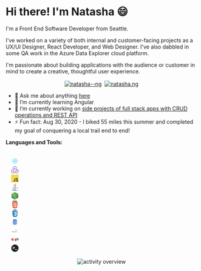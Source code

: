 <!--
**natashang/natashang** is a ✨ _special_ ✨ repository because its `README.md` (this file) appears on your GitHub profile.

Here are some ideas to get you started:

- 🔭 I’m currently working on ...
- 🌱 I’m currently learning ...
- 👯 I’m looking to collaborate on ...
- 🤔 I’m looking for help with ...
- 💬 Ask me about ...
- 📫 How to reach me: ...
- 😄 Pronouns: ...
- ⚡ Fun fact: ...
-->
# Hi there! I'm Natasha 😄

I'm a Front End Software Developer from Seattle. 

I've worked on a variety of both internal and customer-facing projects as a UX/UI Designer, React Developer, and Web Designer. I've also dabbled in some QA work in the Azure Data Explorer cloud platform.

I'm passionate about building applications with the audience or customer in mind to create a creative, thoughtful user experience.

<p align="center">
<a href="https://linkedin.com/in/natasha--ng" target="blank"><img align="center" src="https://cdn.jsdelivr.net/npm/simple-icons@3.0.1/icons/linkedin.svg" alt="natasha--ng" height="30" width="30" /></a>&nbsp;
<a href="mailto:natasha-ng@outlook.com" target="blank" tex><img align="center" src="https://cdn.jsdelivr.net/npm/simple-icons@3.0.1/icons/microsoftoutlook.svg" alt="natasha.ng" height="30" width="30" /></a>
</p>

- 💬 Ask me about anything [here](mailto:natasha-ng@outlook.com)
- 🌱 I’m currently learning Angular
- 🔭 I’m currently working on [side projects of full stack apps with CRUD operations and REST API](https://github.com/natashang?tab=repositories)
- ⚡ Fun fact: Aug 30, 2020 - I biked 55 miles this summer and completed my goal of conquering a local trail end to end!

**Languages and Tools:**  

<code>
  <img height="20" src="https://raw.githubusercontent.com/github/explore/80688e429a7d4ef2fca1e82350fe8e3517d3494d/topics/react/react.png">
  <img height="20" src="https://raw.githubusercontent.com/github/explore/80688e429a7d4ef2fca1e82350fe8e3517d3494d/topics/redux/redux.png">
  <img height="20" src="https://raw.githubusercontent.com/github/explore/80688e429a7d4ef2fca1e82350fe8e3517d3494d/topics/javascript/javascript.png">
  <img height="20" src="https://raw.githubusercontent.com/github/explore/80688e429a7d4ef2fca1e82350fe8e3517d3494d/topics/java/java.png">
  <img height="20" src="https://raw.githubusercontent.com/github/explore/80688e429a7d4ef2fca1e82350fe8e3517d3494d/topics/nodejs/nodejs.png">  
  <img height="20" src="https://raw.githubusercontent.com/github/explore/80688e429a7d4ef2fca1e82350fe8e3517d3494d/topics/html/html.png">
  <img height="20" src="https://raw.githubusercontent.com/github/explore/80688e429a7d4ef2fca1e82350fe8e3517d3494d/topics/css/css.png">   
  <img height="20" src="https://raw.githubusercontent.com/github/explore/80688e429a7d4ef2fca1e82350fe8e3517d3494d/topics/sql/sql.png">   
  <img height="20" src="https://raw.githubusercontent.com/github/explore/80688e429a7d4ef2fca1e82350fe8e3517d3494d/topics/mysql/mysql.png">
  <img height="20" src="https://raw.githubusercontent.com/github/explore/80688e429a7d4ef2fca1e82350fe8e3517d3494d/topics/git/git.png">
  <img height="20" src="https://raw.githubusercontent.com/github/explore/d92924b1d925bb134e308bd29c9de6c302ed3beb/topics/terminal/terminal.png">  
</code>  

<!--*NOTE: Most used languages does not indicate my skill level or something like that, it's a github metric of which languages I have the most code on github, it's a new feature of [github-readme-stats](https://github.com/anuraghazra/github-readme-stats)*-->
<p align="center">
  <!--<img src="https://github-readme-stats.vercel.app/api/top-langs/?username=natashang&layout=compact&theme=dracula" alt="most used languages"/>-->
  <img src="https://github-readme-stats.vercel.app/api?username=natashang&show_icons=true&count_private=true&hide=stars,issues&theme=dracula" alt="activity overview" />
</p>

<!-- Use this template below for aligning repo cards 
<a href="">
  <img align="center" src="" />
</a>
<a href="">
  <img align="center" src="" />
</a>
-->
